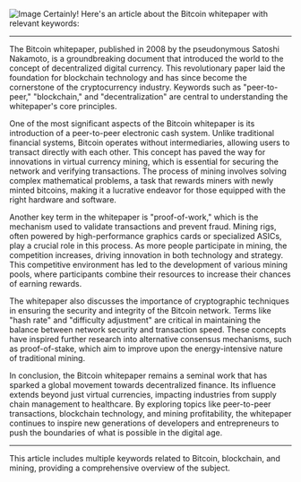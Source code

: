 
![Image](https://github.com/user-attachments/assets/b8266eee-691e-4ee1-99ef-bfa10d234fd4)
Certainly! Here's an article about the Bitcoin whitepaper with relevant keywords:

---

The Bitcoin whitepaper, published in 2008 by the pseudonymous Satoshi Nakamoto, is a groundbreaking document that introduced the world to the concept of decentralized digital currency. This revolutionary paper laid the foundation for blockchain technology and has since become the cornerstone of the cryptocurrency industry. Keywords such as "peer-to-peer," "blockchain," and "decentralization" are central to understanding the whitepaper's core principles.

One of the most significant aspects of the Bitcoin whitepaper is its introduction of a peer-to-peer electronic cash system. Unlike traditional financial systems, Bitcoin operates without intermediaries, allowing users to transact directly with each other. This concept has paved the way for innovations in virtual currency mining, which is essential for securing the network and verifying transactions. The process of mining involves solving complex mathematical problems, a task that rewards miners with newly minted bitcoins, making it a lucrative endeavor for those equipped with the right hardware and software.

Another key term in the whitepaper is "proof-of-work," which is the mechanism used to validate transactions and prevent fraud. Mining rigs, often powered by high-performance graphics cards or specialized ASICs, play a crucial role in this process. As more people participate in mining, the competition increases, driving innovation in both technology and strategy. This competitive environment has led to the development of various mining pools, where participants combine their resources to increase their chances of earning rewards.

The whitepaper also discusses the importance of cryptographic techniques in ensuring the security and integrity of the Bitcoin network. Terms like "hash rate" and "difficulty adjustment" are critical in maintaining the balance between network security and transaction speed. These concepts have inspired further research into alternative consensus mechanisms, such as proof-of-stake, which aim to improve upon the energy-intensive nature of traditional mining.

In conclusion, the Bitcoin whitepaper remains a seminal work that has sparked a global movement towards decentralized finance. Its influence extends beyond just virtual currencies, impacting industries from supply chain management to healthcare. By exploring topics like peer-to-peer transactions, blockchain technology, and mining profitability, the whitepaper continues to inspire new generations of developers and entrepreneurs to push the boundaries of what is possible in the digital age.

--- 

This article includes multiple keywords related to Bitcoin, blockchain, and mining, providing a comprehensive overview of the subject.